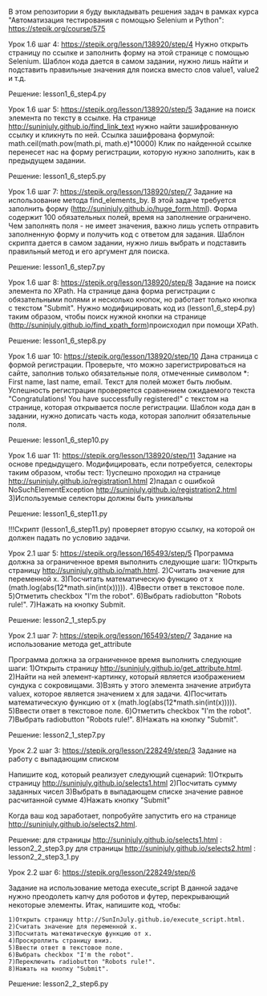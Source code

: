 В этом репозитории я буду выкладывать решения задач в рамках курса "Автоматизация тестирования с помощью Selenium и Python":
https://stepik.org/course/575

Урок 1.6 шаг 4: https://stepik.org/lesson/138920/step/4
Нужно открыть страницу по ссылке и заполнить форму на этой странице с помощью Selenium.
Шаблон кода дается в самом задании, нужно лишь найти и подставить правильные значения для поиска вместо слов value1, value2 и т.д.

Решение: lesson1_6_step4.py

Урок 1.6 шаг 5: https://stepik.org/lesson/138920/step/5
Задание на поиск элемента по тексту в ссылке.
На странице http://suninjuly.github.io/find_link_text нужно найти зашифрованную ссылку и кликнуть по ней.
Ссылка зашифрована формулой: math.ceil(math.pow(math.pi, math.e)*10000)
Клик по найденной ссылке перенесет нас на форму регистрации, которую нужно заполнить, как в предыдущем задании.

Решение: lesson1_6_step5.py

Урок 1.6 шаг 7: https://stepik.org/lesson/138920/step/7
Задание на использование метода find_elements_by.
В этой задаче требуется заполнить форму (http://suninjuly.github.io/huge_form.html).
Форма содержит 100 обязательных полей, время на заполнение ограничено. Чем заполнять поля - не имеет значения, важно лишь успеть отправить заполненную форму и получить код с ответом для задания.
Шаблон скрипта дается в самом задании, нужно лишь выбрать и подставить правильный метод и его аргумент для поиска.

Решение: lesson1_6_step7.py

Урок 1.6 шаг 8: https://stepik.org/lesson/138920/step/8
Задание на поиск элемента по XPath.
На странице дана форма регистрации с обязательными полями и несколько кнопок, но работает только кнопка с текстом "Submit".
Нужно модифицировать код из (lesson1_6_step4.py) таким образом, чтобы поиск нужной кнопки на странице (http://suninjuly.github.io/find_xpath_form)происходил при помощи XPath.

Решение: lesson1_6_step8.py

Урок 1.6 шаг 10: https://stepik.org/lesson/138920/step/10
Дана страница с формой регистрации. Проверьте, что можно зарегистрироваться на сайте, заполнив только обязательные поля, отмеченные символом *: First name, last name, email.
Текст для полей может быть любым. Успешность регистрации проверяется сравнением ожидаемого текста "Congratulations! You have successfully registered!" с текстом на странице, которая открывается после регистрации.
Шаблон кода дан в задании, нужно дописать часть кода, которая заполнит обязательные поля.

Решение: lesson1_6_step10.py

Урок 1.6 шаг 11: https://stepik.org/lesson/138920/step/11
Задание на основе предыдущего. Модифицировать, если потребуется, селекторы таким образом, чтобы тест:
	1)успешно проходил на странице http://suninjuly.github.io/registration1.html﻿
	2)падал с ошибкой NoSuchElementException http://suninjuly.github.io/registration2.html
	3)Используемые селекторы должны быть уникальны
 
Решение: lesson1_6_step11.py

!!!Скрипт (lesson1_6_step11.py) проверяет вторую ссылку, на которой он должен падать по условию задачи.

Урок 2.1 шаг 5: https://stepik.org/lesson/165493/step/5
Программа должна за ограниченное время выполнить следующие шаги:
	1)Открыть страницу http://suninjuly.github.io/math.html.
	2)Считать значение для переменной x.
	3)Посчитать математическую функцию от x (math.log(abs(12*math.sin(int(x))))).
	4)Ввести ответ в текстовое поле.
	5)Отметить checkbox "I'm the robot".
	6)Выбрать radiobutton "Robots rule!".
	7)Нажать на кнопку Submit.

Решение: lesson2_1_step5.py

Урок 2.1 шаг 7: https://stepik.org/lesson/165493/step/7
Задание на использование метода get_attribute

Программа должна за ограниченное время выполнить следующие шаги:
	1)Открыть страницу http://suninjuly.github.io/get_attribute.html.
	2)Найти на ней элемент-картинку, который является изображением сундука с сокровищами.
	3)Взять у этого элемента значение атрибута valuex, которое является значением x для задачи.
	4)Посчитать математическую функцию от x (math.log(abs(12*math.sin(int(x))))).
	5)Ввести ответ в текстовое поле.
	6)Отметить checkbox "I'm the robot".
	7)Выбрать radiobutton "Robots rule!".
	8)Нажать на кнопку "Submit".

Решение: lesson2_1_step7.py

Урок 2.2 шаг 3: https://stepik.org/lesson/228249/step/3
Задание на работу с выпадающим списком

Напишите код, который реализует следующий сценарий:
	1)Открыть страницу http://suninjuly.github.io/selects1.html
	2)Посчитать сумму заданных чисел
	3)Выбрать в выпадающем списке значение равное расчитанной сумме
	4)Нажать кнопку "Submit"

Когда ваш код заработает, попробуйте запустить его на странице http://suninjuly.github.io/selects2.html. 

Решение: 
для страницы http://suninjuly.github.io/selects1.html : lesson2_2_step3.py
для страницы http://suninjuly.github.io/selects2.html : lesson2_2_step3_1.py

Урок 2.2 шаг 6: https://stepik.org/lesson/228249/step/6

Задание на использование метода execute_script
В данной задаче нужно преодолеть капчу для роботов и футер, перекрывающий некоторые элементы. 
Итак, напишите код, чтобы:

	1)Открыть страницу http://SunInJuly.github.io/execute_script.html.
	2)Считать значение для переменной x.
	3)Посчитать математическую функцию от x.
	4)Проскроллить страницу вниз.
	5)Ввести ответ в текстовое поле.
	6)Выбрать checkbox "I'm the robot".
	7)Переключить radiobutton "Robots rule!".
	8)Нажать на кнопку "Submit".

Решение: lesson2_2_step6.py